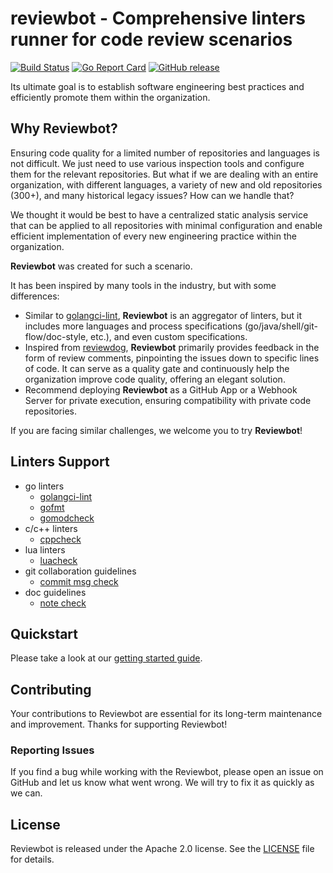 # reviewbot - Comprehensive linters runner for code review scenarios

[![Build Status](https://github.com/qiniu/reviewbot/actions/workflows/go.yml/badge.svg)](https://github.com/qiniu/reviewbot/actions/workflows/go.yml)
[![Go Report Card](https://goreportcard.com/badge/github.com/qiniu/reviewbot)](https://goreportcard.com/report/github.com/qiniu/reviewbot)
[![GitHub release](https://img.shields.io/github/v/tag/qiniu/reviewbot.svg?label=release)](https://github.com/qiniu/reviewbot/releases)

Its ultimate goal is to establish software engineering best practices and efficiently promote them within the organization.

## Why Reviewbot?

Ensuring code quality for a limited number of repositories and languages is not difficult. We just need to use various inspection tools and configure them for the relevant repositories. But what if we are dealing with an entire organization, with different languages, a variety of new and old repositories (300+), and many historical legacy issues? How can we handle that?

We thought it would be best to have a centralized static analysis service that can be applied to all repositories with minimal configuration and enable efficient implementation of every new engineering practice within the organization.

**Reviewbot** was created for such a scenario.

It has been inspired by many tools in the industry, but with some differences:

- Similar to [golangci-lint](https://github.com/golangci/golangci-lint), **Reviewbot** is an aggregator of linters, but it includes more languages and process specifications (go/java/shell/git-flow/doc-style, etc.), and even custom specifications.
- Inspired from [reviewdog](https://github.com/reviewdog/reviewdog), **Reviewbot** primarily provides feedback in the form of review comments, pinpointing the issues down to specific lines of code. It can serve as a quality gate and continuously help the organization improve code quality, offering an elegant solution.
- Recommend deploying **Reviewbot** as a GitHub App or a Webhook Server for private execution, ensuring compatibility with private code repositories.

If you are facing similar challenges, we welcome you to try **Reviewbot**!

## Linters Support

- go linters
  - [golangci-lint](/internal/linters/go/golangci_lint/)
  - [gofmt](/internal/linters/go/gofmt/)
  - [gomodcheck](/internal/linters/go/gomodcheck/)
- c/c++ linters
  - [cppcheck](/internal/linters/c/cppcheck/)
- lua linters
  - [luacheck](/internal/linters/lua/luacheck/)
- git collaboration guidelines
  - [commit msg check](/internal/linters/git-flow/commit-check/)
- doc guidelines
  - [note check](/internal/linters/doc/note-check/)

## Quickstart

Please take a look at our [getting started guide](https://reviewbot-x.netlify.app).

## Contributing

Your contributions to Reviewbot are essential for its long-term maintenance and improvement. Thanks for supporting Reviewbot!

### Reporting Issues

If you find a bug while working with the Reviewbot, please open an issue on GitHub and let us know what went wrong. We will try to fix it as quickly as we can.

## License

Reviewbot is released under the Apache 2.0 license. See the [LICENSE](/LICENSE) file for details.

